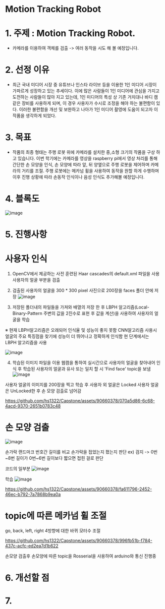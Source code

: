 # Motion Tracking Robot

# 1. 주제 : Motion Tracking Robot.
- 카메라를 이용하여 객체를 검출 -> 여러 동작을 시도 해 볼 예정입니다.

# 2. 선정 이유 
- 최근 국내 미디어 시장 중 유튜브나 인스타 라이브 등을 이용한  1인 미디어 시장이 가파르게 성장하고 있는 추세이다.
  이에 많은 사람들이 1인 미디어에 관심을 가지고 도전하는 사람들이 많아 지고 있는데, 
  1인 미디어의 특성 상 기존 거치대나 바디 캠 같은 장비를 사용하게 되며, 이 경우 사용자가 수시로 조정을 해야 하는 불편함이 있다.
  이러한 불편함을 개선 및 보완하고 나아가 1인 미디어 촬영에 도움이 되고자 이 작품을 생각하게 되었다.


# 3. 목표
- 작품의 최종 형태는 주행 로봇 위에 카메라를 설치한 중,소형 크기의 작품을 구상 하고 있습니다.
  이번 학기에는 카메라를 영상을 raspberry pi에서 영상 처리를 통해 간단한 손 모양을 인식, 
  손 모양에 따라 앞, 뒤 양옆으로 주행 로봇을 제어하며 카메라의 거리를 조절.
  주행 로봇에는 메카넘 휠을 사용하여 동작을 원할 하게 수행하며 이후 진행 상황에 따라 손동작 인식이나 음성 인식도 추가해볼 예정입니다.



# 4. 블록도
![image](https://github.com/hs1322/Capstone/assets/90660378/68f28db6-8f0c-4b60-b62d-b70d43eacd5c)


# 5. 진행사항

# 사용자 인식

1. OpenCV에서 제공하는 사전 훈련된 Haar cascades의 default.xml 파일을 사용 사용자의 얼굴 부분을 검출
2. 검출된 사용자의 얼굴을 300 * 300 pixel 사진으로 200장을 faces 폴더 안에 저장
![image](https://github.com/hs1322/Capstone/assets/90660378/d7f3a851-4eeb-47a8-883c-241b28337679)

3. 저장된 폴더내의 파일들을 가져와 배열의 저장 한 후 LBPH 알고리즘(Local-Binary-Pattern 주변의 값을 2진수로 표현 후 값을 계산)을 사용하여 사용자의 얼굴을 학습

 ※ 현재 LBPH알고리즘은 오래되어 인식율 및 성능이 좋지 못함 CNN알고리즘 사용시 얼굴의 주요 특징점을 찾기에 성능이 더 뛰어나고 정확하게 인식함 현 단계에서는 LBPH 알고리즘을 사용

![image](https://github.com/hs1322/Capstone/assets/90660378/f17f7833-fe30-41f8-99a9-019b610e3c0b)

4. 학습된 이미지 파일을 이용 웹캠을 통하여 실시간으로 사용자의 얼굴을 찾아내어 인식 후 학습된 사용자의 얼굴과 유사 또는 일치 할 시 'Find face' topic을 보냄
![image](https://github.com/hs1322/Capstone/assets/90660378/516c71e5-3e18-4f69-bde0-4cb3b12fc088)


사용자 얼굴의 이미지를 200장을 찍고 학습 후 사용자 외 얼굴은 Locked 사용자 얼굴은 UnLocked한 후 손 모양 검출로 넘어감

https://github.com/hs1322/Capstone/assets/90660378/070a5d86-6c68-4acd-9370-2651b0783c48



# 손 모양 검출
![image](https://github.com/hs1322/Capstone/assets/90660378/ff2d0525-3d36-456b-91ff-31ae05bf0aa5)

손가락 랜드마크 번호간 길이를 비교 손가락을 접었는지 폈는지 판단
ex) 검지 -> 0번~8번 길이가 0번~6번 길이보다 짧으면 접힌 걸로 판단

코드의 일부분
![image](https://github.com/hs1322/Capstone/assets/90660378/f118d931-c088-4b79-9e34-f74e7cda5a39)

학습
![image](https://github.com/hs1322/Capstone/assets/90660378/a1befcbc-d1e8-4dfc-8a9b-e01adbadcb3e)

https://github.com/hs1322/Capstone/assets/90660378/fa611796-2452-46ec-b792-7a7868b9ea0a



# topic에 따른 메카넘 휠 조절
go, back, left, right 4방향에 대한 바퀴 모터수 조절



https://github.com/hs1322/Capstone/assets/90660378/996fb51b-f784-437c-acfc-ed2ea7d1b622




손모양 검출후 손모양에 따른 topic을 Rosserial을 사용하여 arduino와 통신 진행중

# 6. 개선할 점
# 7. 
